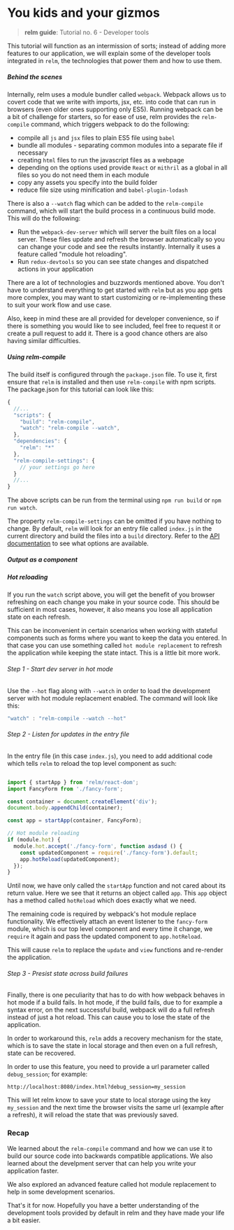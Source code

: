 # You kids and your gizmos
> __relm guide__: Tutorial no. 6 - Developer tools

This tutorial will function as an intermission of sorts; instead of adding more features to our application, we will explain some of the developer tools integrated in `relm`, the technologies that power them and how to use them.

##### Behind the scenes

Internally, relm uses a module bundler called `webpack`. Webpack allows us to covert code that we write with imports, jsx, etc. into code that can run in browsers (even older ones supporting only ES5). Running webpack can be a bit of challenge for starters, so for ease of use, relm provides the `relm-compile` command, which triggers webpack to do the following:

*	compile all `js` and `jsx` files to plain ES5 file using `babel`
* bundle all modules - separating common modules into a separate file if necessary
* creating `html` files to run the javascript files as a webpage  
* depending on the options used provide `React` or `mithril` as a global in all files so you do not need them in each module
* copy any assets you specify into the build folder
* reduce file size using minification and `babel-plugin-lodash`

There is also a `--watch` flag which can be added to the `relm-compile` command, which will start the build process in a continuous build mode. This will do the following:

* Run the `webpack-dev-server` which will server the built files on a local server. These files update and refresh the browser automatically so you can change your code and see the results instantly. Internally it uses a feature called "module hot reloading".
* Run `redux-devtools` so you can see state changes and dispatched actions in your application

There are a lot of technologies and buzzwords mentioned above. You don't have to understand everything to get started with `relm` but as you app gets more complex, you may want to start customizing or re-implementing these to suit your work flow and use case.

Also, keep in mind these are all provided for developer convenience, so if there is something you would like to see included, feel free to request it or create a pull request to add it. There is a good chance others are also having similar difficulties.

##### Using relm-compile

The build itself is configured through the `package.json` file. To use it, first ensure that `relm` is installed and then use `relm-compile` with npm scripts. The package.json for this tutorial can look like this:

```javascript
{
  //...
  "scripts": {
    "build": "relm-compile",
    "watch": "relm-compile --watch",
  },
  "dependencies": {
    "relm": "*"
  },
  "relm-compile-settings": {
    // your settings go here
  }
  //...
}
```  
The above scripts can be run from the terminal using `npm run build` or `npm run watch`.

The property `relm-compile-settings` can be omitted if you have nothing to change. By default, `relm` will look for an entry file called `index.js` in the current directory and build the files into a `build` directory. Refer to the [API documentation](#TODO) to see what options are available.

##### Output as a component



##### Hot reloading

If you run the `watch` script above, you will get the benefit of you browser refreshing on each change you make in your source code. This should be sufficient in most cases, however, it also means you lose all application state on each refresh.

This can be inconvenient in certain scenarios when working with stateful components such as forms where you want to keep the data you entered. In that case you can use something called `hot module replacement` to refresh the application while keeping the state intact. This is a little bit more work.

###### Step 1 - Start dev server in hot mode

Use the `--hot` flag along with `--watch` in order to load the development server with hot module replacement enabled. The command will look like this:

```javascript
"watch" : "relm-compile --watch --hot"
```   

###### Step 2 - Listen for updates in the entry file

In the entry file (in this case `index.js`), you need to add additional code which tells `relm` to reload the top level component as such:

```javascript

import { startApp } from 'relm/react-dom';
import FancyForm from './fancy-form';

const container = document.createElement('div');
document.body.appendChild(container);

const app = startApp(container, FancyForm);

// Hot module reloading
if (module.hot) {
  module.hot.accept('./fancy-form', function asdasd () {
    const updatedComponent = require('./fancy-form').default;
    app.hotReload(updatedComponent);
  });
}

```
Until now, we have only called the `startApp` function and not cared about its return value. Here we see that it returns an object called `app`. This `app` object has a method called `hotReload` which does exactly what we need.

The remaining code is required by webpack's hot module replace functionality. We effectively attach an event listener to the `fancy-form` module, which is our top level component and every time it change, we `require` it again and pass the updated component to `app.hotReload`.

This will cause `relm` to replace the `update` and `view` functions and re-render the application.

###### Step 3 - Presist state across build failures

Finally, there is one peculiarity that has to do with how webpack behaves in hot mode if a build fails. In hot mode, if the build fails, due to for example a syntax error, on the next successful build, webpack will do a full refresh instead of just a hot reload. This can cause you to lose the state of the application.

In order to workaround this, `relm` adds a recovery mechanism for the state, which is to save the state in local storage and then even on a full refresh, state can be recovered.

In order to use this feature, you need to provide a url parameter called `debug_session`; for example:

```
http://localhost:8080/index.html?debug_session=my_session
```
This will let relm know to save your state to local storage using the key `my_session` and the next time the browser visits the same url (example after a refresh), it will reload the state that was previously saved.

### Recap

We learned about the `relm-compile` command and how we can use it to build our source code into backwards compatible applications. We also learned about the develpment server that can help you write your application faster.

We also explored an advanced feature called hot module replacement to help in some development scenarios.

That's it for now. Hopefully you have a better understanding of the development tools provided by default in relm and they have made your life a bit easier.
